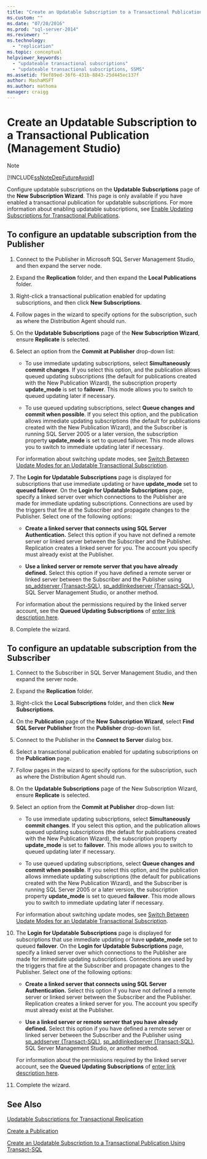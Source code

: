 ```yaml
---
title: "Create an Updatable Subscription to a Transactional Publication (Management Studio) | Microsoft Docs"
ms.custom: ""
ms.date: "07/20/2016"
ms.prod: "sql-server-2014"
ms.reviewer: ""
ms.technology: 
  - "replication"
ms.topic: conceptual
helpviewer_keywords: 
  - "updateable transactional subscriptions"
  - "updateable transactional subscriptions, SSMS"
ms.assetid: f9ef89ed-36f6-431b-8843-25d445ec137f
author: MashaMSFT
ms.author: mathoma
manager: craigg
---
```

# Create an Updatable Subscription to a Transactional Publication (Management Studio)

> [!NOTE]  
>  [!INCLUDE[ssNoteDepFutureAvoid](../../../includes/ssnotedepfutureavoid-md.md)]  
 
Configure updatable subscriptions on the **Updatable Subscriptions** page of the **New Subscription Wizard**. This page is only available if you have enabled a transactional publication for updatable subscriptions. For more information about enabling updatable subscriptions, see [Enable Updating Subscriptions for Transactional Publications](enable-updating-subscriptions-for-transactional-publications.md).   
  
## To configure an updatable subscription from the Publisher  

1. Connect to the Publisher in Microsoft SQL Server Management Studio, and then expand the server node.

2. Expand the **Replication** folder, and then expand the **Local Publications** folder.

3. Right-click a transactional publication enabled for updating subscriptions, and then click **New Subscriptions**.

4. Follow pages in the wizard to specify options for the subscription, such as where the Distribution Agent should run.

5. On the **Updatable Subscriptions** page of the **New Subscription Wizard**, ensure **Replicate** is selected.

6. Select an option from the **Commit at Publisher** drop-down list:

    * To use immediate updating subscriptions, select **Simultaneously commit changes**. If you select this option, and the publication allows queued updating subscriptions (the default for publications created with the New Publication Wizard), the subscription property **update_mode** is set to **failover**. This mode allows you to switch to queued updating later if necessary.

    * To use queued updating subscriptions, select **Queue changes and commit when possible**. If you select this option, and the publication allows immediate updating subscriptions (the default for publications created with the New Publication Wizard), and the Subscriber is running SQL Server 2005 or a later version, the subscription property **update_mode** is set to queued failover. This mode allows you to switch to immediate updating later if necessary.

    For information about switching update modes, see [Switch Between Update Modes for an Updatable Transactional Subscription](../administration/switch-between-update-modes-for-an-updatable-transactional-subscription.md).

7. The **Login for Updatable Subscriptions** page is displayed for subscriptions that use immediate updating or have **update_mode** set to **queued failover**. On the **Login for Updatable Subscriptions** page, specify a linked server over which connections to the Publisher are made for immediate updating subscriptions. Connections are used by the triggers that fire at the Subscriber and propagate changes to the Publisher. Select one of the following options:

    * **Create a linked server that connects using SQL Server Authentication.** Select this option if you have not defined a remote server or linked server between the Subscriber and the Publisher. Replication creates a linked server for you. The account you specify must already exist at the Publisher.

    * **Use a linked server or remote server that you have already defined.** Select this option if you have defined a remote server or linked server between the Subscriber and the Publisher using [sp_addserver (Transact-SQL)](/sql/relational-databases/system-stored-procedures/sp-addserver-transact-sql), [sp_addlinkedserver (Transact-SQL)](/sql/relational-databases/system-stored-procedures/sp-addlinkedserver-transact-sql), SQL Server Management Studio, or another method.

    For information about the permissions required by the linked server account, see the **Queued Updating Subscriptions** of [enter link description here](../security/secure-the-subscriber.md).

8. Complete the wizard.

## To configure an updatable subscription from the Subscriber


1. Connect to the Subscriber in SQL Server Management Studio, and then expand the server node.

2. Expand the **Replication** folder.

3. Right-click the **Local Subscriptions** folder, and then click **New Subscriptions**.

4. On the **Publication** page of the **New Subscription Wizard**, select **Find SQL Server Publisher** from the **Publisher** drop-down list.

5. Connect to the Publisher in the **Connect to Server** dialog box.

6. Select a transactional publication enabled for updating subscriptions on the **Publication** page.

7. Follow pages in the wizard to specify options for the subscription, such as where the Distribution Agent should run.

8. On the **Updatable Subscriptions** page of the New Subscription Wizard, ensure **Replicate** is selected.

9. Select an option from the **Commit at Publisher** drop-down list:

    * To use immediate updating subscriptions, select **Simultaneously commit changes**. If you select this option, and the publication allows queued updating subscriptions (the default for publications created with the New Publication Wizard), the subscription property **update_mode** is set to **failover**. This mode allows you to switch to queued updating later if necessary.

    * To use queued updating subscriptions, select **Queue changes and commit when possible**. If you select this option, and the publication allows immediate updating subscriptions (the default for publications created with the New Publication Wizard), and the Subscriber is running SQL Server 2005 or a later version, the subscription property **update_mode** is set to queued **failover**. This mode allows you to switch to immediate updating later if necessary.

    For information about switching update modes, see [Switch Between Update Modes for an Updatable Transactional Subscription](../administration/switch-between-update-modes-for-an-updatable-transactional-subscription.md).

10. The **Login for Updatable Subscriptions** page is displayed for subscriptions that use immediate updating or have **update_mode** set to queued **failover**. On the **Login for Updatable Subscriptions** page, specify a linked server over which connections to the Publisher are made for immediate updating subscriptions. Connections are used by the triggers that fire at the Subscriber and propagate changes to the Publisher. Select one of the following options:

    * **Create a linked server that connects using SQL Server Authentication.** Select this option if you have not defined a remote server or linked server between the Subscriber and the Publisher. Replication creates a linked server for you. The account you specify must already exist at the Publisher.

    * **Use a linked server or remote server that you have already defined.** Select this option if you have defined a remote server or linked server between the Subscriber and the Publisher using [sp_addserver (Transact-SQL)](/sql/relational-databases/system-stored-procedures/sp-addserver-transact-sql), [sp_addlinkedserver (Transact-SQL)](/sql/relational-databases/system-stored-procedures/sp-addlinkedserver-transact-sql), SQL Server Management Studio, or another method.

    For information about the permissions required by the linked server account, see the **Queued Updating Subscriptions** of [enter link description here](../security/secure-the-subscriber.md).

11. Complete the wizard.

## See Also

[Updatable Subscriptions for Transactional Replication](../transactional/updatable-subscriptions-for-transactional-replication.md)

[Create a Publication](create-a-publication.md)

[Create an Updatable Subscription to a Transactional Publication Using Transact-SQL](../create-updatable-subscription-transactional-publication-transact-sql.md) 
 
  
